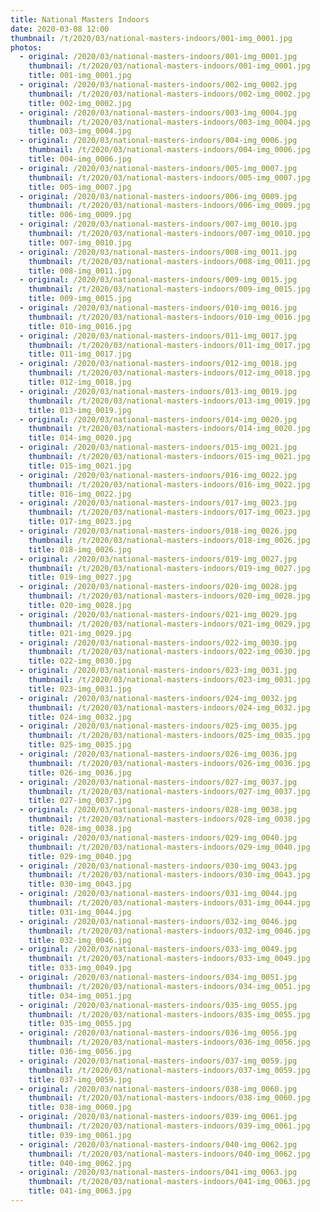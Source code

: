 ```yaml
---
title: National Masters Indoors
date: 2020-03-08 12:00
thumbnail: /t/2020/03/national-masters-indoors/001-img_0001.jpg
photos:
  - original: /2020/03/national-masters-indoors/001-img_0001.jpg
    thumbnail: /t/2020/03/national-masters-indoors/001-img_0001.jpg
    title: 001-img_0001.jpg
  - original: /2020/03/national-masters-indoors/002-img_0002.jpg
    thumbnail: /t/2020/03/national-masters-indoors/002-img_0002.jpg
    title: 002-img_0002.jpg
  - original: /2020/03/national-masters-indoors/003-img_0004.jpg
    thumbnail: /t/2020/03/national-masters-indoors/003-img_0004.jpg
    title: 003-img_0004.jpg
  - original: /2020/03/national-masters-indoors/004-img_0006.jpg
    thumbnail: /t/2020/03/national-masters-indoors/004-img_0006.jpg
    title: 004-img_0006.jpg
  - original: /2020/03/national-masters-indoors/005-img_0007.jpg
    thumbnail: /t/2020/03/national-masters-indoors/005-img_0007.jpg
    title: 005-img_0007.jpg
  - original: /2020/03/national-masters-indoors/006-img_0009.jpg
    thumbnail: /t/2020/03/national-masters-indoors/006-img_0009.jpg
    title: 006-img_0009.jpg
  - original: /2020/03/national-masters-indoors/007-img_0010.jpg
    thumbnail: /t/2020/03/national-masters-indoors/007-img_0010.jpg
    title: 007-img_0010.jpg
  - original: /2020/03/national-masters-indoors/008-img_0011.jpg
    thumbnail: /t/2020/03/national-masters-indoors/008-img_0011.jpg
    title: 008-img_0011.jpg
  - original: /2020/03/national-masters-indoors/009-img_0015.jpg
    thumbnail: /t/2020/03/national-masters-indoors/009-img_0015.jpg
    title: 009-img_0015.jpg
  - original: /2020/03/national-masters-indoors/010-img_0016.jpg
    thumbnail: /t/2020/03/national-masters-indoors/010-img_0016.jpg
    title: 010-img_0016.jpg
  - original: /2020/03/national-masters-indoors/011-img_0017.jpg
    thumbnail: /t/2020/03/national-masters-indoors/011-img_0017.jpg
    title: 011-img_0017.jpg
  - original: /2020/03/national-masters-indoors/012-img_0018.jpg
    thumbnail: /t/2020/03/national-masters-indoors/012-img_0018.jpg
    title: 012-img_0018.jpg
  - original: /2020/03/national-masters-indoors/013-img_0019.jpg
    thumbnail: /t/2020/03/national-masters-indoors/013-img_0019.jpg
    title: 013-img_0019.jpg
  - original: /2020/03/national-masters-indoors/014-img_0020.jpg
    thumbnail: /t/2020/03/national-masters-indoors/014-img_0020.jpg
    title: 014-img_0020.jpg
  - original: /2020/03/national-masters-indoors/015-img_0021.jpg
    thumbnail: /t/2020/03/national-masters-indoors/015-img_0021.jpg
    title: 015-img_0021.jpg
  - original: /2020/03/national-masters-indoors/016-img_0022.jpg
    thumbnail: /t/2020/03/national-masters-indoors/016-img_0022.jpg
    title: 016-img_0022.jpg
  - original: /2020/03/national-masters-indoors/017-img_0023.jpg
    thumbnail: /t/2020/03/national-masters-indoors/017-img_0023.jpg
    title: 017-img_0023.jpg
  - original: /2020/03/national-masters-indoors/018-img_0026.jpg
    thumbnail: /t/2020/03/national-masters-indoors/018-img_0026.jpg
    title: 018-img_0026.jpg
  - original: /2020/03/national-masters-indoors/019-img_0027.jpg
    thumbnail: /t/2020/03/national-masters-indoors/019-img_0027.jpg
    title: 019-img_0027.jpg
  - original: /2020/03/national-masters-indoors/020-img_0028.jpg
    thumbnail: /t/2020/03/national-masters-indoors/020-img_0028.jpg
    title: 020-img_0028.jpg
  - original: /2020/03/national-masters-indoors/021-img_0029.jpg
    thumbnail: /t/2020/03/national-masters-indoors/021-img_0029.jpg
    title: 021-img_0029.jpg
  - original: /2020/03/national-masters-indoors/022-img_0030.jpg
    thumbnail: /t/2020/03/national-masters-indoors/022-img_0030.jpg
    title: 022-img_0030.jpg
  - original: /2020/03/national-masters-indoors/023-img_0031.jpg
    thumbnail: /t/2020/03/national-masters-indoors/023-img_0031.jpg
    title: 023-img_0031.jpg
  - original: /2020/03/national-masters-indoors/024-img_0032.jpg
    thumbnail: /t/2020/03/national-masters-indoors/024-img_0032.jpg
    title: 024-img_0032.jpg
  - original: /2020/03/national-masters-indoors/025-img_0035.jpg
    thumbnail: /t/2020/03/national-masters-indoors/025-img_0035.jpg
    title: 025-img_0035.jpg
  - original: /2020/03/national-masters-indoors/026-img_0036.jpg
    thumbnail: /t/2020/03/national-masters-indoors/026-img_0036.jpg
    title: 026-img_0036.jpg
  - original: /2020/03/national-masters-indoors/027-img_0037.jpg
    thumbnail: /t/2020/03/national-masters-indoors/027-img_0037.jpg
    title: 027-img_0037.jpg
  - original: /2020/03/national-masters-indoors/028-img_0038.jpg
    thumbnail: /t/2020/03/national-masters-indoors/028-img_0038.jpg
    title: 028-img_0038.jpg
  - original: /2020/03/national-masters-indoors/029-img_0040.jpg
    thumbnail: /t/2020/03/national-masters-indoors/029-img_0040.jpg
    title: 029-img_0040.jpg
  - original: /2020/03/national-masters-indoors/030-img_0043.jpg
    thumbnail: /t/2020/03/national-masters-indoors/030-img_0043.jpg
    title: 030-img_0043.jpg
  - original: /2020/03/national-masters-indoors/031-img_0044.jpg
    thumbnail: /t/2020/03/national-masters-indoors/031-img_0044.jpg
    title: 031-img_0044.jpg
  - original: /2020/03/national-masters-indoors/032-img_0046.jpg
    thumbnail: /t/2020/03/national-masters-indoors/032-img_0046.jpg
    title: 032-img_0046.jpg
  - original: /2020/03/national-masters-indoors/033-img_0049.jpg
    thumbnail: /t/2020/03/national-masters-indoors/033-img_0049.jpg
    title: 033-img_0049.jpg
  - original: /2020/03/national-masters-indoors/034-img_0051.jpg
    thumbnail: /t/2020/03/national-masters-indoors/034-img_0051.jpg
    title: 034-img_0051.jpg
  - original: /2020/03/national-masters-indoors/035-img_0055.jpg
    thumbnail: /t/2020/03/national-masters-indoors/035-img_0055.jpg
    title: 035-img_0055.jpg
  - original: /2020/03/national-masters-indoors/036-img_0056.jpg
    thumbnail: /t/2020/03/national-masters-indoors/036-img_0056.jpg
    title: 036-img_0056.jpg
  - original: /2020/03/national-masters-indoors/037-img_0059.jpg
    thumbnail: /t/2020/03/national-masters-indoors/037-img_0059.jpg
    title: 037-img_0059.jpg
  - original: /2020/03/national-masters-indoors/038-img_0060.jpg
    thumbnail: /t/2020/03/national-masters-indoors/038-img_0060.jpg
    title: 038-img_0060.jpg
  - original: /2020/03/national-masters-indoors/039-img_0061.jpg
    thumbnail: /t/2020/03/national-masters-indoors/039-img_0061.jpg
    title: 039-img_0061.jpg
  - original: /2020/03/national-masters-indoors/040-img_0062.jpg
    thumbnail: /t/2020/03/national-masters-indoors/040-img_0062.jpg
    title: 040-img_0062.jpg
  - original: /2020/03/national-masters-indoors/041-img_0063.jpg
    thumbnail: /t/2020/03/national-masters-indoors/041-img_0063.jpg
    title: 041-img_0063.jpg
---
```

